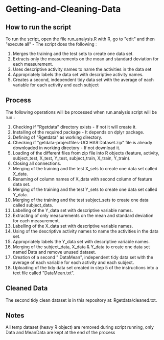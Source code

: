 # Getting-and-Cleaning-Data

## How to run the script

To run the script, open the file run_analysis.R with R, go to "edit" and then "execute all" - The script does the following :

1. Merges the training and the test sets to create one data set.
2. Extracts only the measurements on the mean and standard deviation for each measurement.
3. Uses descriptive activity names to name the activities in the data set
4. Appropriately labels the data set with descriptive activity names.
5. Creates a second, independent tidy data set with the average of each variable for each activity and each subject

## Process

The following operations will be processed when run.analysis script will be run :

1. Checking if "Rgetdata" directory exists - If not it will create it.
2. Installing of the required package - It depends on dplyr package.
3. Defining of "Rgetdata" as working directory.
4. Checking if "getdata-projectfiles-UCI HAR Dataset.zip" file is already downloaded in working directory - If not download it.
5. Loading of the different files from zip file into R objects (feature, activity, subject_test, X_test, Y_test, subject_train, X_train, Y_train).
6. Closing all connections.
7. Merging of the training and the test X_sets to create one data set called X_data.
8. Renaming of column names of X_data with second column of feature data set.
9. Merging of the training and the test Y_sets to create one data set called Y_data.
10. Merging of the training and the test subject_sets to create one data called subject_data.
11. Labelling of the Y_data set with descriptive variable names.
12. Extracting of only measurements on the mean and standard deviation for each measurement.
13. Labelling of the X_data set with descriptive variable names.
14. Using of the descriptive activity names to name the activities in the data set.
15. Appropriately labels the Y_data set with descriptive variable names.
16. Merging of the subject_data, X_data & Y_data to create one data set named Data and remove unused dataset.
17. Creation of a second " DataMean", independent tidy data set with the average of each variable for each activity and each subject.
18. Uploading of the tidy data set created in step 5 of the instructions into a text file called "DataMean.txt".

## Cleaned Data
The second tidy clean dataset is in this repository at: Rgetdata/cleaned.txt.

## Notes
All temp dataset (heavy R object) are removed during script running, only Data and MeanData are kept at the end of the process
